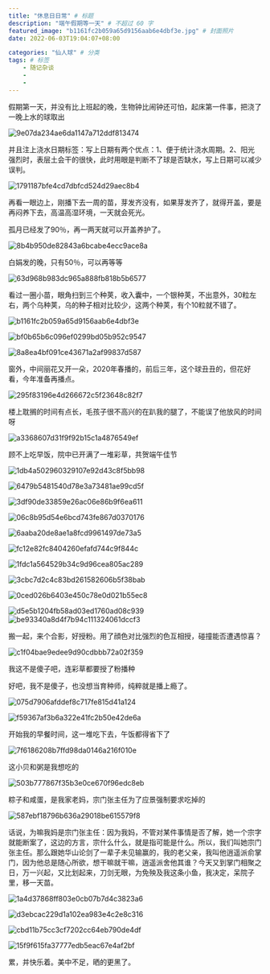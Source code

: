 ```yaml
---
title: "休息日日常" # 标题
description: "端午假期等一天" # 不超过 60 字
featured_image: "b1161fc2b059a65d9156aab6e4dbf3e.jpg" # 封面照片
date: 2022-06-03T19:04:07+08:00

categories: "仙人球" # 分类
tags: # 标签
    - 随记杂谈
    -
    - 
---
```


 假期第一天，并没有比上班起的晚，生物钟比闹钟还可怕，起床第一件事，把浇了一晚上水的球取出

![9e07da234ae6da1147a712ddf813474](9e07da234ae6da1147a712ddf813474.jpg)

并且注上浇水日期标签：写上日期有两个优点：1、便于统计浇水周期。2、阳光强烈时，表层土会干的很快，此时用眼是判断不了球是否缺水，写上日期可以减少误判。

![1791187bfe4cd7dbfcd524d29aec8b4](1791187bfe4cd7dbfcd524d29aec8b4.jpg)

再看一眼边上，刚播下去一周的苗，芽发齐没有，如果芽发齐了，就得开盖，要是再闷养下去，高温高湿环境，一天就会死光。

孤月已经发了90％，再一两天就可以开盖养护了。

![8b4b950de82843a6bcabe4ecc9ace8a](8b4b950de82843a6bcabe4ecc9ace8a.jpg)

白娟发的晚，只有50％，可以再等等

![63d968b983dc965a888fb818b5b6577](63d968b983dc965a888fb818b5b6577.jpg)

看过一圈小苗，眼角扫到三个种荚，收入囊中，一个银种荚，不出意外，30粒左右，两个乌种荚，乌的种子相对比较少，这两个种荚，有个10粒就不错了。

![b1161fc2b059a65d9156aab6e4dbf3e](b1161fc2b059a65d9156aab6e4dbf3e.jpg)

![bf0b65b6c096ef0299bd05b952c9547](bf0b65b6c096ef0299bd05b952c9547.jpg)

![8a8ea4bf091ce43671a2af99837d587](8a8ea4bf091ce43671a2af99837d587.jpg)

窗外，中间丽花又开一朵，2020年春播的，前后三年，这个球丑丑的，但花好看，今年准备再播点。

![295f83196e4d266672c5f23648c82f7](295f83196e4d266672c5f23648c82f7.jpg)

楼上耽搁的时间有点长，毛孩子很不高兴的在趴我的腿了，不能误了他放风的时间呀

![a3368607d31f9f92b15c1a4876549ef](a3368607d31f9f92b15c1a4876549ef.jpg)

顾不上吃早饭，院中已开满了一堆彩草，共贺端午佳节

![1db4a502960329107e92d43c8f5bb98](1db4a502960329107e92d43c8f5bb98.jpg)

![6479b5481540d78e3a73481ae99cd5f](6479b5481540d78e3a73481ae99cd5f.jpg)

![3df90de33859e26ac06e86b9f6ea611](3df90de33859e26ac06e86b9f6ea611.jpg)

![06c8b95d54e6bcd743fe867d0370176](06c8b95d54e6bcd743fe867d0370176.jpg)

![6aaba20de8ae1a8fcd9961497de73a5](6aaba20de8ae1a8fcd9961497de73a5.jpg)

![fc12e82fc8404260efafd744c9f844c](fc12e82fc8404260efafd744c9f844c.jpg)

![1fdc1a564529b34c9d96cea805ac289](1fdc1a564529b34c9d96cea805ac289.jpg)

![3cbc7d2c4c83bd261582606b5f38bab](3cbc7d2c4c83bd261582606b5f38bab.jpg)

![0ced026b6403e450c78e0d021b55ec8](0ced026b6403e450c78e0d021b55ec8.jpg)

![d5e5b1204fb58ad03ed1760ad08c939](d5e5b1204fb58ad03ed1760ad08c939.jpg)![be93340a8d4f7b94c111324061dccf3](be93340a8d4f7b94c111324061dccf3.jpg)

搬一起，来个合影，好授粉。用了顔色对比强烈的色互相授，碰撞能否遭遇惊喜？

![c1f04bae9edee9d90cdbbb72a02f359](c1f04bae9edee9d90cdbbb72a02f359.jpg)

我这不是傻子吧，连彩草都要授了粉播种

好吧，我不是傻子，也没想当育种师，纯粹就是播上瘾了。

![075d7906afddef8c717fe815d41a124](075d7906afddef8c717fe815d41a124.jpg)

![f59367af3b6a322e41fc2b50e42de6a](f59367af3b6a322e41fc2b50e42de6a.jpg)

开始我的早餐时间，这一堆吃下去，午饭都得省下了

![7f6186208b7ffd98da0146a216f010e](7f6186208b7ffd98da0146a216f010e.jpg)

这小贝和粥是我想吃的

![503b777867f35b3e0ce670f96edc8eb](503b777867f35b3e0ce670f96edc8eb.jpg)

粽子和咸蛋，是我家老妈，宗门张主任为了应景强制要求吃掉的

![587ebf18796b636a29018be615579f8](587ebf18796b636a29018be615579f8.jpg)

话说，为嘛我妈是宗门张主任：因为我妈，不管对某件事情是否了解，她一个宗字就能断案了，这边的方言，宗什么什么，就是指可能是什么。所以，我们叫她宗门张主任。那么跟她华山论剑了一辈子未见输赢的，我的老父亲，我叫他逍遥派俞掌门，因为他总是随心所欲，想干嘛就干嘛，逍遥派舍他其谁？今天又到掌门相聚之日，万一兴起，又比划起来，刀剑无眼，为免殃及我这条小鱼，我决定，呆院子里，移一天苗。

![1a4d37868ff803e0cb07b7d4c3823a6](1a4d37868ff803e0cb07b7d4c3823a6.jpg)

![d3ebcac229d1a102ea983e4c2e8c316](d3ebcac229d1a102ea983e4c2e8c316.jpg)

![cbd11b75cc3cf7202cc64eb790de4df](cbd11b75cc3cf7202cc64eb790de4df.jpg)

![15f9f615fa37777edb5eac67e4af2bf](15f9f615fa37777edb5eac67e4af2bf.jpg)

累，并快乐着。美中不足，晒的更黑了。
